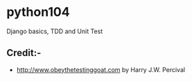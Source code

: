 # python104
Django basics, TDD and Unit Test

## Credit:- 
* http://www.obeythetestinggoat.com by Harry J.W. Percival
